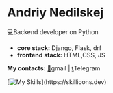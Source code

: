 # Andriy Nedilskej
:computer:Backend developer on Python
* **core  stack:** Django, Flask, drf 
* **frontend stack:** HTML,CSS, JS


**My contacts:** [:newspaper:](https://andrej.nedilskej@gmail.com)gmail |  [:telephone_receiver:](https://t.me/andrew_stoic)Telegram



[![My Skills](https://skillicons.dev/icons?i=js,html,css,git,docker,vim,bash,django,linux,mysql,nginx,postgres,flask,)](https://skillicons.dev)

